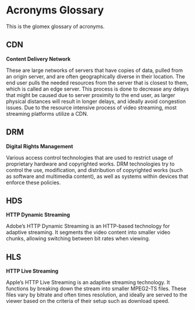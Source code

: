 # Acronyms Glossary

This is the glomex glossary of acronyms.

## CDN

**Content Delivery Network**

These are large networks of servers that have copies of data, pulled from an origin server, and are often geographically diverse in their location. The end user pulls the needed resources from the server that is closest to them, which is called an edge server. This process is done to decrease any delays that might be caused due to server proximity to the end user, as larger physical distances will result in longer delays, and ideally avoid congestion issues. Due to the resource intensive process of video streaming, most streaming platforms utilize a CDN.

## DRM

**Digital Rights Management**

Various access control technologies that are used to restrict usage of proprietary hardware and copyrighted works. DRM technologies try to control the use, modification, and distribution of copyrighted works (such as software and multimedia content), as well as systems within devices that enforce these policies.

## HDS
**HTTP Dynamic Streaming**

Adobe’s HTTP Dynamic Streaming is an HTTP-based technology for adaptive streaming. It segments the video content into smaller video chunks, allowing switching between bit rates when viewing. 

## HLS
**HTTP Live Streaming**

Apple’s HTTP Live Streaming is an adaptive streaming technology. It functions by breaking down the stream into smaller MPEG2-TS files. These files vary by bitrate and often times resolution, and ideally are served to the viewer based on the criteria of their setup such as download speed.




